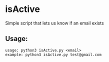 # isActive
Simple script that lets us know if an email exists
## Usage:
```
usage: python3 isActive.py <email>
example: python3 isActive.py test@gmail.com 
```

